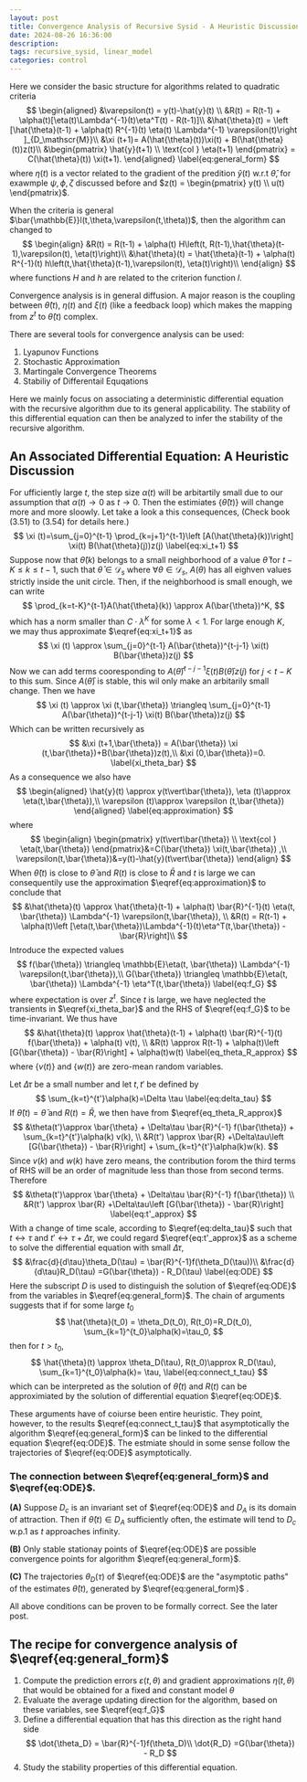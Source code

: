 ```yaml
---
layout: post
title: Convergence Analysis of Recursive Sysid - A Heuristic Discussion
date: 2024-08-26 16:36:00
description: 
tags: recursive_sysid, linear_model
categories: control
---
```


Here we consider the basic structure for algorithms related to quadratic criteria
$$
\begin{aligned}
&\varepsilon(t) = y(t)-\hat{y}(t) \\
&R(t) = R(t-1) + \alpha(t)[\eta(t)\Lambda^{-1}(t)\eta^T(t) - R(t-1)]\\
&\hat{\theta}(t) = \left [\hat{\theta}(t-1) + \alpha(t) R^{-1}(t) \eta(t) \Lambda^{-1} \varepsilon(t)\right ]_{D_\mathscr{M}}\\
&\xi (t+1)= A(\hat{\theta}(t))\xi(t) + B(\hat{\theta}(t))z(t)\\
&\begin{pmatrix}
   \hat{y}(t+1) \\
   \text{col } \eta(t+1)
\end{pmatrix} = C(\hat{\theta}(t)) \xi(t+1).
\end{aligned}
\label{eq:general_form}
$$
where $\eta(t)$ is a vector related to the gradient of the predition $\hat{y}(t)$ w.r.t $\hat{\theta}$, for exawmple $\psi, \phi, \zeta$ discussed before and $z(t) = \begin{pmatrix} y(t) \\ u(t) \end{pmatrix}$. 

When the criteria is general $\bar{\mathbb{E}}l(t,\theta,\varepsilon(t,\theta))$, then the algorithm can changed to 
$$
\begin{align}
&R(t) = R(t-1) + \alpha(t)
H\left(t, R(t-1),\hat{\theta}(t-1),\varepsilon(t), \eta(t)\right)\\
&\hat{\theta}(t) = \hat{\theta}(t-1) + \alpha(t) R^{-1}(t) 
h\left(t,\hat{\theta}(t-1),\varepsilon(t), \eta(t)\right)\\
\end{align}
$$
where functions $H$ and $h$ are related to the criterion function $l$.

Convergence analysis is in general diffusion. A major reason is the coupling between $\hat{\theta}(t)$, $\eta(t)$ and $\xi(t)$ (like a feedback loop) which makes the mapping from $z^t$ to $\hat{\theta}(t)$ complex.

There are several tools for convergence analysis can be used:

1. Lyapunov Functions
2. Stochastic Approximation 
3. Martingale Convergence Theorems
4. Stabiliy of Differentail Equqations

Here we mainly focus on associating a deterministic differential equation with the recursive algorithm due to its general applicability. The stability of this differential equation can then be analyzed to infer the stability of the recursive algorithm.

## An Associated Differential Equation: A Heuristic Discussion

For ufficiently large $t$, the step size $\alpha(t)$ will be arbitartily small due to our assumption that $\alpha(t)\rightarrow 0$ as $t\rightarrow 0$. Then the estimiates $\{\hat{\theta}(t)\}$ will change more and more sloowly. Let take a look a this consequences, (Check book (3.51) to (3.54) for details here.)
$$
\xi (t)=\sum_{j=0}^{t-1} \prod_{k=j+1}^{t-1}\left [A(\hat{\theta}(k))\right] \xi(t)  B(\hat{\theta}(j))z(j)
\label{eq:xi_t+1}
$$
Suppose now that $\hat{\theta}(k)$ belongs to a small neighborhood of a value $\bar{\theta}$ for $t-K \leq k \leq t-1$, such that $\bar{\theta}\in \mathcal{D}_s$ where $\forall \theta \in \mathcal{D}_s$, $A(\theta)$ has all eighven values strictly inside the unit circle. Then, if the neighborhood is small enough, we can write
$$
\prod_{k=t-K}^{t-1}A(\hat{\theta}(k)) \approx A(\bar{\theta})^K,
$$
which has a norm smaller than $C\cdot \lambda^K$ for some $\lambda <1$. For large enough $K$, we may thus approximate $\eqref{eq:xi_t+1}$ as 
$$
\xi (t) \approx \sum_{j=0}^{t-1} A(\bar{\theta})^{t-j-1} \xi(t)  B(\bar{\theta})z(j)
$$
Now we can add terms cooresponding to $A(\bar{\theta})^{t-j-1} \xi(t)  B(\bar{\theta})z(j)$ for $j<t-K$ to this sum. Since $A(\bar{\theta})$ is stable, this wil only make an arbitarily small change. Then we have
$$
\xi (t) \approx \xi (t,\bar{\theta}) \triangleq \sum_{j=0}^{t-1} A(\bar{\theta})^{t-j-1} \xi(t)  B(\bar{\theta})z(j)
$$
Which can be written recursively as 
$$
 &\xi (t+1,\bar{\theta}) = A(\bar{\theta})  \xi (t,\bar{\theta})+B(\bar{\theta})z(t),\\
 &\xi (0,\bar{\theta})=0.
\label{xi_theta_bar}
$$
As a consequence we also have
$$
\begin{aligned}
\hat{y}(t) \approx y(t\vert\bar{\theta}), \eta (t)\approx \eta(t,\bar{\theta}),\\
\varepsilon (t)\approx \varepsilon (t,\bar{\theta})
\end{aligned}
\label{eq:approximation}
$$
where 
$$
\begin{align}
\begin{pmatrix} y(t\vert\bar{\theta}) \\ \text{col } \eta(t,\bar{\theta}) \end{pmatrix}&=C(\bar{\theta}) \xi(t,\bar{\theta}) ,\\
\varepsilon(t,\bar{\theta})&=y(t)-\hat{y}(t\vert\bar{\theta}) 
\end{align}
$$
When $\hat{\theta}(t)$ is close to $\bar{\theta}$ and $R(t)$ is close to $\bar{R}$ and $t$ is large we can consequentily use the approximation $\eqref{eq:approximation}$ to conclude that 
$$
&\hat{\theta}(t) \approx \hat{\theta}(t-1) + \alpha(t) \bar{R}^{-1}(t) \eta(t, \bar{\theta}) \Lambda^{-1} \varepsilon(t,\bar{\theta}), \\
&R(t) = R(t-1) + \alpha(t)\left [\eta(t,\bar{\theta})\Lambda^{-1}(t)\eta^T(t,\bar{\theta}) - \bar{R}\right]\\
$$
Introduce the expected values
$$
f(\bar{\theta}) \triangleq \mathbb{E}\eta(t, \bar{\theta}) \Lambda^{-1} \varepsilon(t,\bar{\theta}),\\
G(\bar{\theta}) \triangleq \mathbb{E}\eta(t, \bar{\theta}) \Lambda^{-1} \eta^T(t,\bar{\theta})
\label{eq:f_G}
$$
where expectation is over $z^t$. Since $t$ is large, we have neglected the transients in $\eqref{xi_theta_bar}$ and the RHS of $\eqref{eq:f_G}$ to be time-invariant. We thus have
$$
&\hat{\theta}(t) \approx \hat{\theta}(t-1) + \alpha(t) \bar{R}^{-1}(t) f(\bar{\theta}) + \alpha(t) v(t), \\
&R(t) \approx R(t-1) + \alpha(t)\left [G(\bar{\theta}) - \bar{R}\right] + \alpha(t)w(t)
\label{eq_theta_R_approx}
$$
where $\{v(t)\}$ and  $\{w(t)\}$ are zero-mean random variables. 

Let $\Delta\tau$ be a small number and let $t, t'$ be defined by 
$$
\sum_{k=t}^{t'}\alpha(k)=\Delta \tau
\label{eq:delta_tau}
$$
If $\hat{\theta}(t)=\bar{\theta}$ and $R(t)=\bar{R}$, we then have from $\eqref{eq_theta_R_approx}$
$$
&\theta(t')\approx \bar{\theta} + \Delta\tau \bar{R}^{-1} f(\bar{\theta}) + \sum_{k=t}^{t'}\alpha(k) v(k), \\
&R(t') \approx \bar{R} +\Delta\tau\left [G(\bar{\theta}) - \bar{R}\right] + \sum_{k=t}^{t'}\alpha(k)w(k).
$$
Since $v(k)$ and $w(k)$ have zero means, the contribution forom the third terms of RHS will be an order of magnitude less than those from second terms. Therefore
$$
&\theta(t')\approx \bar{\theta} + \Delta\tau \bar{R}^{-1} f(\bar{\theta}) \\
&R(t') \approx \bar{R} +\Delta\tau\left [G(\bar{\theta}) - \bar{R}\right]
\label{eq:t'_approx}
$$
With a change of time scale, according to $\eqref{eq:delta_tau}$ such that $t \leftrightarrow \tau$ and $t' \leftrightarrow \tau +\Delta \tau$, we could regard $\eqref{eq:t'_approx}$ as a scheme to solve the differential equation with small $\Delta \tau$,
$$
&\frac{d}{d\tau}\theta_D(\tau) = \bar{R}^{-1}f(\theta_D(\tau))\\
&\frac{d}{d\tau}R_D(\tau) =G(\bar{\theta}) - R_D(\tau)
\label{eq:ODE}
$$
Here the subscript $D$ is used to distinguish the solution of $\eqref{eq:ODE}$ from the variables in $\eqref{eq:general_form}$. The chain of arguments suggests that if for some large $t_0$
$$
\hat{\theta}(t_0) = \theta_D(t_0), R(t_0)=R_D(t_0), \sum_{k=1}^{t_0}\alpha(k)=\tau_0,
$$
then for $t>t_0$,
$$
\hat{\theta}(t) \approx \theta_D(\tau), R(t_0)\approx R_D(\tau), \sum_{k=1}^{t_0}\alpha(k)= \tau,
\label{eq:connect_t_tau}
$$
which can be interpreted as the solution of $\hat{\theta}(t)$ and $R(t)$ can be approximiated by the solution of differential equation $\eqref{eq:ODE}$. 

These arguments have of coiurse been entire heuristic. They point, however, to the results $\eqref{eq:connect_t_tau}$ that asymptotically the algorithm  $\eqref{eq:general_form}$  can be linked to the differential equation $\eqref{eq:ODE}$. The estmiate should in some sense follow the trajectories of $\eqref{eq:ODE}$ asymptotically.

### The connection between  $\eqref{eq:general_form}$  and  $\eqref{eq:ODE}$.

**(A)** Suppose $D_c$ is an invariant set of $\eqref{eq:ODE}$ and $D_A$ is its domain of attraction. Then if $\hat{\theta}(t)\in D_A$ sufficiently often, the estimate will tend to $D_c$ w.p.1 as $t$ approaches infinity.

**(B)** Only stable stationay points of  $\eqref{eq:ODE}$ are possible convergence points for algorithm  $\eqref{eq:general_form}$.

**(C)** The trajectories $\theta_D(\tau)$ of  $\eqref{eq:ODE}$ are the "asymptotic paths" of the estimates $\hat{\theta}(t)$, generated by  $\eqref{eq:general_form}$ .

All above conditions can be proven to be formally correct. See the later post.

## The recipe for convergence analysis of  $\eqref{eq:general_form}$
1. Compute the prediction errors $\varepsilon(t, \theta)$ and gradient approximations $\eta(t,\theta)$ that would be obtained for a fixed and constant model $\theta$
2. Evaluate the average updating direction for the algorithm, based on these variables, see $\eqref{eq:f_G}$
3. Define a differential equation that has this direction as the right hand side
	$$
	\dot{\theta_D} = \bar{R}^{-1}f(\theta_D)\\
	\dot{R_D} =G(\bar{\theta}) - R_D
	$$
4. Study the stability properties of this differential equation.

